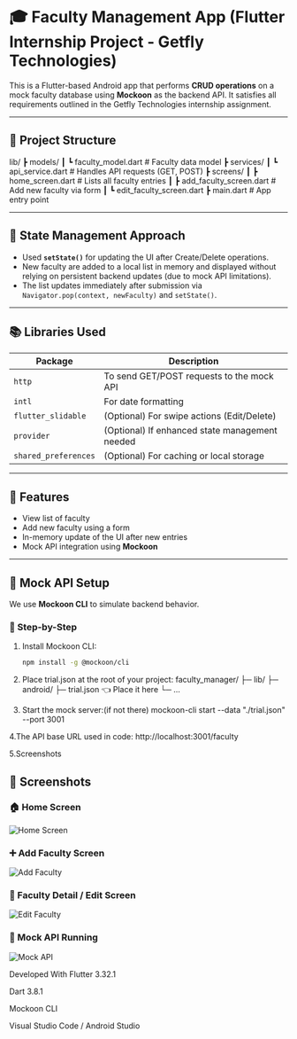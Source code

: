 # 🎓 Faculty Management App (Flutter Internship Project - Getfly Technologies)

This is a Flutter-based Android app that performs **CRUD operations** on a mock faculty database using **Mockoon** as the backend API. It satisfies all requirements outlined in the Getfly Technologies internship assignment.

---

## 📁 Project Structure

lib/
┣ models/
┃ ┗ faculty_model.dart # Faculty data model
┣ services/
┃ ┗ api_service.dart # Handles API requests (GET, POST)
┣ screens/
┃ ┣ home_screen.dart # Lists all faculty entries
┃ ┣ add_faculty_screen.dart # Add new faculty via form
┃ ┗ edit_faculty_screen.dart
┣ main.dart # App entry point


---

## 🔧 State Management Approach

- Used **`setState()`** for updating the UI after Create/Delete operations.
- New faculty are added to a local list in memory and displayed without relying on persistent backend updates (due to mock API limitations).
- The list updates immediately after submission via `Navigator.pop(context, newFaculty)` and `setState()`.

---

## 📚 Libraries Used

| Package              | Description                                   |
|---------------------|------------------------------------------------|
| `http`              | To send GET/POST requests to the mock API      |
| `intl`              | For date formatting                            |
| `flutter_slidable`  | (Optional) For swipe actions (Edit/Delete)     |
| `provider`          | (Optional) If enhanced state management needed |
| `shared_preferences`| (Optional) For caching or local storage        |

---

## 🚀 Features

- View list of faculty
- Add new faculty using a form
- In-memory update of the UI after new entries
- Mock API integration using **Mockoon**

---

## 🧪 Mock API Setup

We use **Mockoon CLI** to simulate backend behavior.

### 🔧 Step-by-Step

1. Install Mockoon CLI:
   ```bash
   npm install -g @mockoon/cli

2. Place trial.json at the root of your project:
faculty_manager/
├─ lib/
├─ android/
├─ trial.json   👈 Place it here
└─ ...

3. Start the mock server:(if not there)
mockoon-cli start --data "./trial.json" --port 3001

4.The API base URL used in code:
http://localhost:3001/faculty

5.Screenshots
## 📸 Screenshots

### 🏠 Home Screen
![Home Screen](lib/screenshots/ss1.png)

### ➕ Add Faculty Screen
![Add Faculty](lib/screenshots/ss2.png)

### 📝 Faculty Detail / Edit Screen
![Edit Faculty](lib/screenshots/ss3.png)

### 🔧 Mock API Running
![Mock API](lib/screenshots/ss4.png)


Developed With
Flutter 3.32.1

Dart 3.8.1

Mockoon CLI

Visual Studio Code / Android Studio
